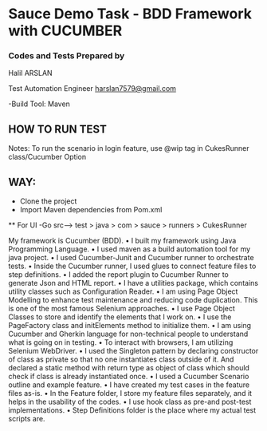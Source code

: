 # Sauce Demo Task - BDD Framework with CUCUMBER


### Codes and Tests Prepared by
Halil ARSLAN

Test Automation Engineer
harslan7579@gmail.com

-Build Tool: Maven

## HOW TO RUN TEST

Notes:
To run the scenario in login feature, use @wip tag in CukesRunner class/Cucumber Option

## WAY:
- Clone the project
- Import Maven dependencies from Pom.xml

** For UI
-Go src--> test > java > com > sauce > runners > CukesRunner

My framework is Cucumber (BDD).
• I built my framework using Java Programming Language.
• I used maven as a build automation tool for my java project.
• I used Cucumber-Junit and Cucumber runner to orchestrate tests.
• Inside the Cucumber runner, I used glues to connect feature files to step definitions.
• I added the report plugin to Cucumber Runner to generate Json and HTML report.
• I have a utilities package, which contains utility classes such as Configuration Reader.
• I am using Page Object Modelling to enhance test maintenance and reducing code duplication. This is one of the most famous Selenium approaches.
• I use Page Object Classes to store and identify the elements that I work on.
• I use the PageFactory class and initElements method to initialize them.
• I am using Cucumber and Gherkin language for non-technical people to understand what is going on in testing.
• To interact with browsers, I am utilizing Selenium WebDriver.
• I used the Singleton pattern by declaring constructor of class as private so that no one instantiates class outside of it. And declared a static method with return type as object of class which should check if class is already instantiated once.
• I used a Cucumber Scenario outline and example feature.
• I have created my test cases in the feature files as-is.
• In the Feature folder, I store my feature files separately, and it helps in the usability of the codes.
• I use hook class as pre-and post-test implementations.
• Step Definitions folder is the place where my actual test scripts are.

